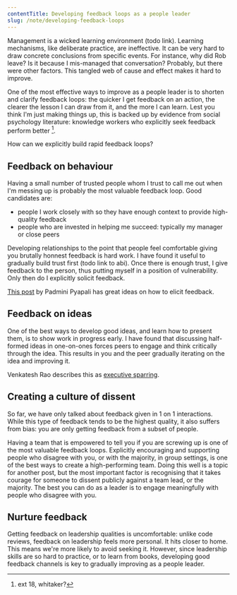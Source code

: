 ```yaml
---
contentTitle: Developing feedback loops as a people leader
slug: /note/developing-feedback-loops
---
```


Management is a wicked learning environment (todo link). Learning mechanisms, like deliberate practice, are ineffective. It can be very hard to draw concrete conclusions from specific events. For instance, why did Rob leave? Is it because I mis-managed that conversation? Probably, but there were other factors. This tangled web of cause and effect makes it hard to improve.

One of the most effective ways to improve as a people leader is to shorten and clarify feedback loops: the quicker I get feedback on an action, the clearer the lesson I can draw from it, and the more I can learn. Lest you think I'm just making things up, this is backed up by evidence from social psychology literature: knowledge workers who explicitly seek feedback perform better [^1].

How can we explicitly build rapid feedback loops?

## Feedback on behaviour

Having a small number of trusted people whom I trust to call me out when I'm messing up is probably the most valuable feedback loop. Good candidates are:
- people I work closely with so they have enough context to provide high-quality feedback
- people who are invested in helping me succeed: typically my manager or close peers

Developing relationships to the point that people feel comfortable giving you brutally honnest feedback is hard work. I have found it useful to gradually build trust first (todo link to abi). Once there is enough trust, I give feedback to the person, thus putting myself in a position of vulnerability. Only then do I explicitly solicit feedback.

[This post](https://smallbigideas.substack.com/p/own-your-feedback-part-1) by Padmini Pyapali has great ideas on how to elicit feedback.

## Feedback on ideas

One of the best ways to develop good ideas, and learn how to present them, is to show work in progress early. I have found that discussing half-formed ideas in one-on-ones forces peers to engage and think critically through the idea. This results in you and the peer gradually iterating on the idea and improving it.

Venkatesh Rao describes this as [executive sparring](https://artofgig.substack.com/p/introduction-to-executive-sparring).

## Creating a culture of dissent

So far, we have only talked about feedback given in 1 on 1 interactions. While this type of feedback tends to be the highest quality, it also suffers from bias: you are only getting feedback from a subset of people.

Having a team that is empowered to tell you if you are screwing up is one of the most valuable feedback loops. Explicitly encouraging and supporting people who disagree with you, or with the majority, in group settings, is one of the best ways to create a high-performing team. Doing this well is a topic for another post, but the most important factor is recognising that it takes courage for someone to dissent publicly against a team lead, or the majority. The best you can do as a leader is to engage meaningfully with people who disagree with you.

## Nurture feedback

Getting feedback on leadership qualities is uncomfortable: unlike code reviews, feedback on leadership feels more personal. It hits closer to home. This means we're more likely to avoid seeking it. However, since leadership skills are so hard to practice, or to learn from books, developing good feedback channels is key to gradually improving as a people leader.

[^1]: ext 18, whitaker?
